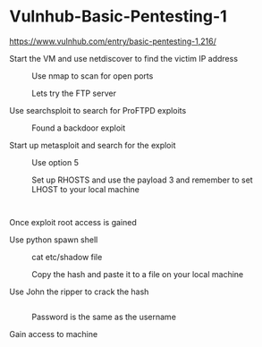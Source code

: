 # Vulnhub-Basic-Pentesting-1
<!-- wp:paragraph -->
<p><a href="https://www.vulnhub.com/entry/basic-pentesting-1,216/">https://www.vulnhub.com/entry/basic-pentesting-1,216/</a></p>
<!-- /wp:paragraph -->

<!-- wp:paragraph -->
<p>Start the VM and use netdiscover to find the victim IP address</p>
<!-- /wp:paragraph -->

<!-- wp:image {"id":108,"sizeSlug":"large","linkDestination":"none"} -->
<figure class="wp-block-image size-large"><img src="https://persecure.files.wordpress.com/2022/02/netdiscover.png?w=610" alt="" class="wp-image-108"/><figcaption>Use nmap to scan for open ports</figcaption></figure>
<!-- /wp:image -->

<!-- wp:image {"id":110,"sizeSlug":"large","linkDestination":"none"} -->
<figure class="wp-block-image size-large"><img src="https://persecure.files.wordpress.com/2022/02/nmap.png?w=741" alt="" class="wp-image-110"/><figcaption>Lets try the FTP server</figcaption></figure>
<!-- /wp:image -->

<!-- wp:paragraph -->
<p>Use searchsploit to search for ProFTPD exploits</p>
<!-- /wp:paragraph -->

<!-- wp:image {"id":111,"sizeSlug":"large","linkDestination":"none"} -->
<figure class="wp-block-image size-large"><img src="https://persecure.files.wordpress.com/2022/02/searchsploit.png?w=847" alt="" class="wp-image-111"/><figcaption>Found a backdoor exploit</figcaption></figure>
<!-- /wp:image -->

<!-- wp:paragraph -->
<p>Start up metasploit and search for the exploit</p>
<!-- /wp:paragraph -->

<!-- wp:image {"id":113,"sizeSlug":"large","linkDestination":"none"} -->
<figure class="wp-block-image size-large"><img src="https://persecure.files.wordpress.com/2022/02/msf1.png?w=867" alt="" class="wp-image-113"/><figcaption>Use option 5</figcaption></figure>
<!-- /wp:image -->

<!-- wp:image {"id":115,"sizeSlug":"large","linkDestination":"none"} -->
<figure class="wp-block-image size-large"><img src="https://persecure.files.wordpress.com/2022/02/msf2.png?w=848" alt="" class="wp-image-115"/><figcaption>Set up RHOSTS and use the payload 3 and remember to set LHOST to your local machine</figcaption></figure>
<!-- /wp:image -->

<!-- wp:image {"id":116,"sizeSlug":"large","linkDestination":"none"} -->
<figure class="wp-block-image size-large"><img src="https://persecure.files.wordpress.com/2022/02/msf3.png?w=862" alt="" class="wp-image-116"/></figure>
<!-- /wp:image -->

<!-- wp:image {"id":118,"sizeSlug":"large","linkDestination":"none"} -->
<figure class="wp-block-image size-large"><img src="https://persecure.files.wordpress.com/2022/02/msf4.png?w=857" alt="" class="wp-image-118"/></figure>
<!-- /wp:image -->

<!-- wp:paragraph -->
<p>Once exploit root access is gained </p>
<!-- /wp:paragraph -->

<!-- wp:paragraph -->
<p>Use python spawn shell </p>
<!-- /wp:paragraph -->

<!-- wp:image {"id":120,"sizeSlug":"large","linkDestination":"none"} -->
<figure class="wp-block-image size-large"><img src="https://persecure.files.wordpress.com/2022/02/python.png?w=402" alt="" class="wp-image-120"/><figcaption>cat etc/shadow file </figcaption></figure>
<!-- /wp:image -->

<!-- wp:image {"id":121,"sizeSlug":"large","linkDestination":"none"} -->
<figure class="wp-block-image size-large"><img src="https://persecure.files.wordpress.com/2022/02/shadow.png?w=848" alt="" class="wp-image-121"/><figcaption>Copy the hash and paste it to a file on your local machine</figcaption></figure>
<!-- /wp:image -->

<!-- wp:paragraph -->
<p>Use John the ripper to crack the hash</p>
<!-- /wp:paragraph -->

<!-- wp:image {"id":123,"sizeSlug":"large","linkDestination":"none"} -->
<figure class="wp-block-image size-large"><img src="https://persecure.files.wordpress.com/2022/02/john1.png?w=307" alt="" class="wp-image-123"/></figure>
<!-- /wp:image -->

<!-- wp:image {"id":124,"sizeSlug":"large","linkDestination":"none"} -->
<figure class="wp-block-image size-large"><img src="https://persecure.files.wordpress.com/2022/02/john2.png?w=393" alt="" class="wp-image-124"/><figcaption>Password is the same as the username</figcaption></figure>
<!-- /wp:image -->

<!-- wp:paragraph -->
<p>Gain access to machine</p>
<!-- /wp:paragraph -->

<!-- wp:image {"id":126,"sizeSlug":"large","linkDestination":"none"} -->
<figure class="wp-block-image size-large"><img src="https://persecure.files.wordpress.com/2022/02/root.png?w=705" alt="" class="wp-image-126"/></figure>
<!-- /wp:image -->
